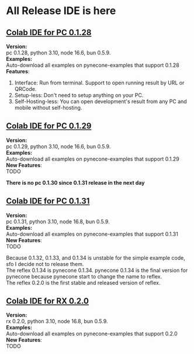 # All Release IDE is here
## [Colab IDE for PC 0.1.28](https://colab.research.google.com/drive/12iYicDNG__54uiB15y5EQuycg8K59SJd?usp=sharing)  

**Version:**  
pc 0.1.28, python 3.10, node 16.6, bun 0.5.9.   
**Examples:**  
Auto-download all examples on pynecone-examples that support 0.1.28
**Features**:  
1. Interface: Run from terminal. Support to open running result by URL or QRCode. 
2. Setup-less:  Don't need to setup anything on your PC.
3. Self-Hosting-less: You can open development's result from any PC and mobile without self-hosting. 

## [Colab IDE for PC 0.1.29](https://colab.research.google.com/drive/1Y7mCWlfc9cY8q6pHqVxXwdYudBOdDKa9?usp=sharing)

**Version:**  
pc 0.1.29, python 3.10, node 16.6, bun 0.5.9.   
**Examples:**  
Auto-download all examples on pynecone-examples that support 0.1.29  
**New Features**:  
TODO


**There is no pc 0.1.30 since 0.1.31 release in the next day**



## [Colab IDE for PC 0.1.31](https://colab.research.google.com/drive/1FgCrYGiBthJ9SR-9M7KPpoRVgoHIy1hv?usp=sharing)
**Version:**  
pc 0.1.31, python 3.10, node 16.8, bun 0.5.9.   
**Examples:**  
Auto-download all examples on pynecone-examples that support 0.1.31  
**New Features**:  
TODO

Because 0.1.32, 0.1.33, and 0.1.34 is unstable for the simple example code, sfo I decide not to release them.  
The reflex 0.1.34 is pynecone 0.1.34. pynecone 0.1.34 is the final version for pynecone because pynecone start to change the name to reflex.  
The reflex 0.2.0 is the first stable and released version of reflex.  
## [Colab IDE for RX 0.2.0](https://colab.research.google.com/drive/16MXGIlh2m2r9xuq-U7-KFI6zX0PL3rJF)
**Version:**  
rx 0.2.0, python 3.10, node 16.8, bun 0.5.9.   
**Examples:**  
Auto-download all examples on pynecone-examples that support 0.2.0  
**New Features**:  
TODO
